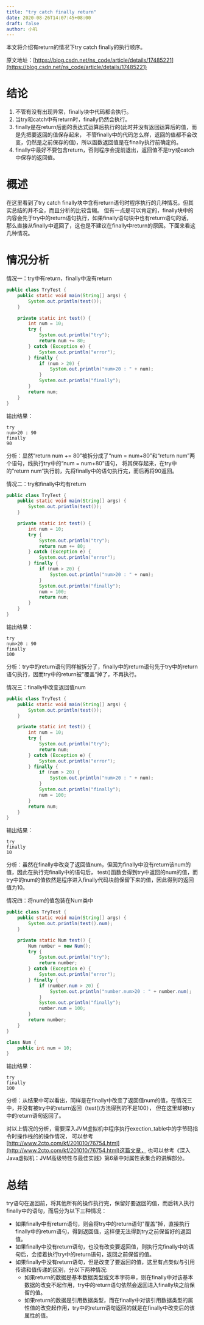 ```yaml
---
title: "try catch finally return"
date: 2020-08-26T14:07:45+08:00
draft: false
author: 小叽
---
```


本文将介绍有return的情况下try catch finally的执行顺序。

<!--more-->

原文地址：[https://blog.csdn.net/ns_code/article/details/17485221](https://blog.csdn.net/ns_code/article/details/17485221)

# 结论
1. 不管有没有出现异常，finally块中代码都会执行。
2. 当try和catch中有return时，finally仍然会执行。
3. finally是在return后面的表达式运算后执行的(此时并没有返回运算后的值，而是先把要返回的值保存起来，
不管finally中的代码怎么样，返回的值都不会改变，仍然是之前保存的值)，所以函数返回值是在finally执行前确定的。
4. finally中最好不要包含return，否则程序会提前退出，返回值不是try或catch中保存的返回值。

# 概述
在这里看到了try catch finally块中含有return语句时程序执行的几种情况，但其实总结的并不全，而且分析的比较含糊。
但有一点是可以肯定的，finally块中的内容会先于try中的return语句执行，如果finally语句块中也有return语句的话，
那么直接从finally中返回了，这也是不建议在finally中return的原因。下面来看这几种情况。

# 情况分析
情况一：try中有return，finally中没有return
````java
public class TryTest {
    public static void main(String[] args) {
        System.out.println(test());
    }

    private static int test() {
        int num = 10;
        try {
            System.out.println("try");
            return num += 80;
        } catch (Exception e) {
            System.out.println("error");
        } finally {
            if (num > 20) {
                System.out.println("num>20 : " + num);
            }
            System.out.println("finally");
        }
        return num;
    }
}
````
输出结果：  
````
try
num>20 : 90
finally
90
````
分析：显然“return num += 80”被拆分成了“num = num+80”和“return num”两个语句，线执行try中的“num = num+80”语句，
将其保存起来，在try中的”return num“执行前，先将finally中的语句执行完，而后再将90返回。

情况二：try和finally中均有return

````java
public class TryTest {
    public static void main(String[] args) {
        System.out.println(test());
    }

    private static int test() {
        int num = 10;
        try {
            System.out.println("try");
            return num += 80;
        } catch (Exception e) {
            System.out.println("error");
        } finally {
            if (num > 20) {
                System.out.println("num>20 : " + num);
            }
            System.out.println("finally");
            num = 100;
            return num;
        }
    }
}
````
输出结果：  
````
try
num>20 : 90
finally
100
````
分析：try中的return语句同样被拆分了，finally中的return语句先于try中的return语句执行，因而try中的return被”覆盖“掉了，不再执行。

情况三：finally中改变返回值num
````java
public class TryTest {
    public static void main(String[] args) {
        System.out.println(test());
    }

    private static int test() {
        int num = 10;
        try {
            System.out.println("try");
            return num;
        } catch (Exception e) {
            System.out.println("error");
        } finally {
            if (num > 20) {
                System.out.println("num>20 : " + num);
            }
            System.out.println("finally");
            num = 100;
        }
        return num;
    }
}
````
输出结果：  
````
try
finally
10
````
分析：虽然在finally中改变了返回值num，但因为finally中没有return该num的值，因此在执行完finally中的语句后，
test()函数会得到try中返回的num的值，而try中的num的值依然是程序进入finally代码块前保留下来的值，因此得到的返回值为10。

情况四：将num的值包装在Num类中
````java
public class TryTest {
    public static void main(String[] args) {
        System.out.println(test().num);
    }

    private static Num test() {
        Num number = new Num();
        try {
            System.out.println("try");
            return number;
        } catch (Exception e) {
            System.out.println("error");
        } finally {
            if (number.num > 20) {
                System.out.println("number.num>20 : " + number.num);
            }
            System.out.println("finally");
            number.num = 100;
        }
        return number;
    }
}

class Num {
    public int num = 10;
}
````
输出结果：  
````
try
finally
100
````
分析：从结果中可以看出，同样是在finally中改变了返回值num的值，在情况三中，并没有被try中的return返回（test()方法得到的不是100），
但在这里却被try中的return语句返回了。  

对以上情况的分析，需要深入JVM虚拟机中程序执行exection_table中的字节码指令时操作栈的的操作情况，
可以参考[http://www.2cto.com/kf/201010/76754.html](http://www.2cto.com/kf/201010/76754.html)这篇文章，
也可以参考《深入Java虚拟机：JVM高级特性与最佳实践》第6章中对属性表集合的讲解部分。

# 总结
try语句在返回前，将其他所有的操作执行完，保留好要返回的值，而后转入执行finally中的语句，而后分为以下三种情况：
- 如果finally中有return语句，则会将try中的return语句"覆盖"掉，直接执行finally中的return语句，得到返回值，这样便无法得到try之前保留好的返回值。
- 如果finally中没有return语句，也没有改变要返回值，则执行完finally中的语句后，会接着执行try中的return语句，返回之前保留的值。
- 如果finally中没有return语句，但是改变了要返回的值，这里有点类似与引用传递和值传递的区别，分以下两种情况:
    - 如果return的数据是基本数据类型或文本字符串，则在finally中对该基本数据的改变不起作用，try中的return语句依然会返回进入finally块之前保留的值。
    - 如果return的数据是引用数据类型，而在finally中对该引用数据类型的属性值的改变起作用，try中的return语句返回的就是在finally中改变后的该属性的值。
    